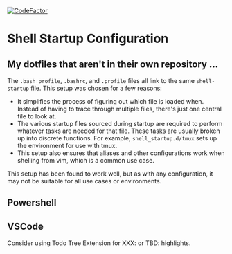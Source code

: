[![CodeFactor](https://www.codefactor.io/repository/github/harleypig/dotfiles/badge)](https://www.codefactor.io/repository/github/harleypig/dotfiles)

# Shell Startup Configuration

## My dotfiles that aren't in their own repository ...

The `.bash_profile`, `.bashrc`, and `.profile` files all link to the same
`shell-startup` file. This setup was chosen for a few reasons:

* It simplifies the process of figuring out which file is loaded when. Instead
of having to trace through multiple files, there's just one central file to
look at.
* The various startup files sourced during startup are required to perform
whatever tasks are needed for that file. These tasks are usually broken up
into discrete functions. For example, `shell_startup.d/tmux` sets up the
environment for use with tmux.
* This setup also ensures that aliases and other configurations work when
shelling from vim, which is a common use case.

This setup has been found to work well, but as with any configuration, it may
not be suitable for all use cases or environments.

## Powershell

## VSCode

Consider using Todo Tree Extension for XXX: or TBD: highlights.